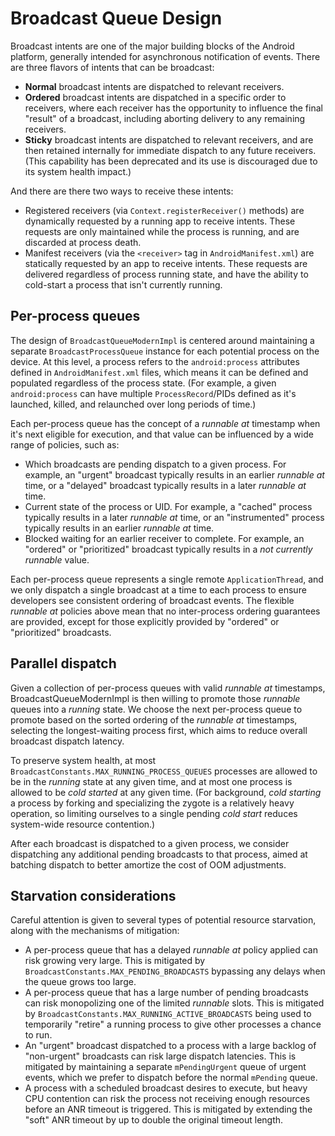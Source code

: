 # Broadcast Queue Design

Broadcast intents are one of the major building blocks of the Android platform,
generally intended for asynchronous notification of events. There are three
flavors of intents that can be broadcast:

* **Normal** broadcast intents are dispatched to relevant receivers.
* **Ordered** broadcast intents are dispatched in a specific order to
receivers, where each receiver has the opportunity to influence the final
"result" of a broadcast, including aborting delivery to any remaining receivers.
* **Sticky** broadcast intents are dispatched to relevant receivers, and are
then retained internally for immediate dispatch to any future receivers. (This
capability has been deprecated and its use is discouraged due to its system
health impact.)

And there are there two ways to receive these intents:

* Registered receivers (via `Context.registerReceiver()` methods) are
dynamically requested by a running app to receive intents. These requests are
only maintained while the process is running, and are discarded at process
death.
* Manifest receivers (via the `<receiver>` tag in `AndroidManifest.xml`) are
statically requested by an app to receive intents. These requests are delivered
regardless of process running state, and have the ability to cold-start a
process that isn't currently running.

## Per-process queues

The design of `BroadcastQueueModernImpl` is centered around maintaining a
separate `BroadcastProcessQueue` instance for each potential process on the
device. At this level, a process refers to the `android:process` attributes
defined in `AndroidManifest.xml` files, which means it can be defined and
populated regardless of the process state. (For example, a given
`android:process` can have multiple `ProcessRecord`/PIDs defined as it's
launched, killed, and relaunched over long periods of time.)

Each per-process queue has the concept of a _runnable at_ timestamp when it's
next eligible for execution, and that value can be influenced by a wide range
of policies, such as:

* Which broadcasts are pending dispatch to a given process. For example, an
"urgent" broadcast typically results in an earlier _runnable at_ time, or a
"delayed" broadcast typically results in a later _runnable at_ time.
* Current state of the process or UID. For example, a "cached" process
typically results in a later _runnable at_ time, or an "instrumented" process
typically results in an earlier _runnable at_ time.
* Blocked waiting for an earlier receiver to complete. For example, an
"ordered" or "prioritized" broadcast typically results in a _not currently
runnable_ value.

Each per-process queue represents a single remote `ApplicationThread`, and we
only dispatch a single broadcast at a time to each process to ensure developers
see consistent ordering of broadcast events. The flexible _runnable at_
policies above mean that no inter-process ordering guarantees are provided,
except for those explicitly provided by "ordered" or "prioritized" broadcasts.

## Parallel dispatch

Given a collection of per-process queues with valid _runnable at_ timestamps,
BroadcastQueueModernImpl is then willing to promote those _runnable_ queues
into a _running_ state. We choose the next per-process queue to promote based
on the sorted ordering of the _runnable at_ timestamps, selecting the
longest-waiting process first, which aims to reduce overall broadcast dispatch
latency.

To preserve system health, at most
`BroadcastConstants.MAX_RUNNING_PROCESS_QUEUES` processes are allowed to be in
the _running_ state at any given time, and at most one process is allowed to be
_cold started_ at any given time. (For background, _cold starting_ a process
by forking and specializing the zygote is a relatively heavy operation, so
limiting ourselves to a single pending _cold start_ reduces system-wide
resource contention.)

After each broadcast is dispatched to a given process, we consider dispatching
any additional pending broadcasts to that process, aimed at batching dispatch
to better amortize the cost of OOM adjustments.

## Starvation considerations

Careful attention is given to several types of potential resource starvation,
along with the mechanisms of mitigation:

* A per-process queue that has a delayed _runnable at_ policy applied can risk
growing very large. This is mitigated by
`BroadcastConstants.MAX_PENDING_BROADCASTS` bypassing any delays when the queue
grows too large.
* A per-process queue that has a large number of pending broadcasts can risk
monopolizing one of the limited _runnable_ slots. This is mitigated by
`BroadcastConstants.MAX_RUNNING_ACTIVE_BROADCASTS` being used to temporarily
"retire" a running process to give other processes a chance to run.
* An "urgent" broadcast dispatched to a process with a large backlog of
"non-urgent" broadcasts can risk large dispatch latencies. This is mitigated
by maintaining a separate `mPendingUrgent` queue of urgent events, which we
prefer to dispatch before the normal `mPending` queue.
* A process with a scheduled broadcast desires to execute, but heavy CPU
contention can risk the process not receiving enough resources before an ANR
timeout is triggered. This is mitigated by extending the "soft" ANR timeout by
up to double the original timeout length.
